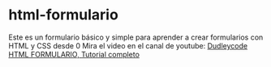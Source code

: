 # html-formulario
Este es un formulario básico y simple para aprender a crear formularios con HTML y CSS desde 0
Mira el video en el canal de youtube: [Dudleycode HTML FORMULARIO, Tutorial completo](http://enlacealvideo.com)
